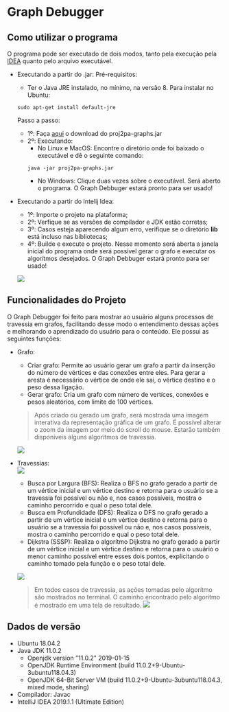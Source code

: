 # Graph Debugger
## Como utilizar o programa
O programa pode ser executado de dois modos, tanto pela execução pela [IDEA](https://www.jetbrains.com/idea/) quanto pelo arquivo executável.
* Executando a partir do .jar:
	Pré-requisitos:
	- Ter o Java JRE instalado, no mínimo, na versão 8. Para instalar no Ubuntu:
	```
	sudo apt-get install default-jre
	```
	Passo a passo:
	* 1º: Faça [aqui](https://github.com/pedroeagle/proj2pa-graphs/blob/master/JAR/proj2pa-graphs.jar) o download do proj2pa-graphs.jar
	* 2º: Executando:
		- No Linux e MacOS:
		Encontre o diretório onde foi baixado o executável e dê o seguinte comando:
		```
		java -jar proj2pa-graphs.jar
		```
		- No Windows:
		Clique duas vezes sobre o executável. Será aberto o programa.
	O Graph Debbuger estará pronto para ser usado!

* Executando a partir do Intelij Idea:
	* 1º: Importe o projeto na plataforma;
	* 2º: Verfique se as versões de compilador e JDK estão corretas;
	* 3º: Casos esteja aparecendo algum erro, verifique se o diretório **lib** está incluso nas bibliotecas;
	* 4º: Builde e execute o projeto. Nesse momento será aberta a janela inicial do programa onde será possível gerar o grafo e executar os algorítmos desejados.
	O Graph Debbuger estará pronto para ser usado!
    
    ![](https://i.imgur.com/M0orryK.png)



## Funcionalidades do Projeto
O Graph Debugger foi feito para mostrar ao usuário alguns processos de travessia em grafos, facilitando desse modo o entendimento dessas ações e melhorando o aprendizado do usuário para o conteúdo. Ele possui as seguintes funções:

* Grafo:
	* Criar grafo: Permite ao usuário gerar um grafo a partir da inserção do número de vértices e das conexões entre eles. Para gerar a aresta é necessário o vértice de onde ele sai, o vértice destino e o peso dessa ligação.
	* Gerar grafo: Cria um grafo com número de vertíces, conexões e pesos aleatórios, com limite de 100 vértices.
    > Após criado ou gerado um grafo, será mostrada uma imagem interativa da representação gráfica de um grafo. É possível alterar o zoom da imagem por meio do scroll do mouse. Estarão também disponíveis alguns algorítmos de travessia.
    
    ![](https://i.imgur.com/9GCH2iq.png)

* Travessias: <br>
    	![](https://i.imgur.com/ozN8BZO.png)
	* Busca por Largura (BFS): Realiza o BFS no grafo gerado a partir de um vértice inicial e um vértice destino e retorna para o usuário se a travessia foi possível ou não e, nos casos possíveis, mostra o caminho percorrido e qual o peso total dele.
	* Busca em Profundidade (DFS): Realiza o DFS no grafo gerado a partir de um vértice inicial e um vértice destino e retorna para o usuário se a travessia foi possível ou não e, nos casos possíveis, mostra o caminho percorrido e qual o peso total dele.
	* Dijkstra (SSSP): Realiza o algorítmo Dijkstra no grafo gerado a partir de um vértice inicial e um vértice destino e retorna para o usuário o menor caminho possível entre esses dois pontos, explicitando o caminho tomado pela função e o peso total dele. 

    ![](https://i.imgur.com/14AiwlC.png)

    > Em todos casos de travessia, as ações tomadas pelo algorítmo são mostrados no terminal. O caminho encontrado pelo algorítmo é mostrado em uma tela de resultado.
    ![](https://i.imgur.com/8SL4LqB.png)

## Dados de versão
* Ubuntu 18.04.2
* Java JDK 11.0.2
	* Openjdk version "11.0.2" 2019-01-15
	* OpenJDK Runtime Environment (build 11.0.2+9-Ubuntu-3ubuntu118.04.3)
	* OpenJDK 64-Bit Server VM (build 11.0.2+9-Ubuntu-3ubuntu118.04.3, mixed mode, sharing)
* Compilador: Javac
* IntelliJ IDEA 2019.1.1 (Ultimate Edition)